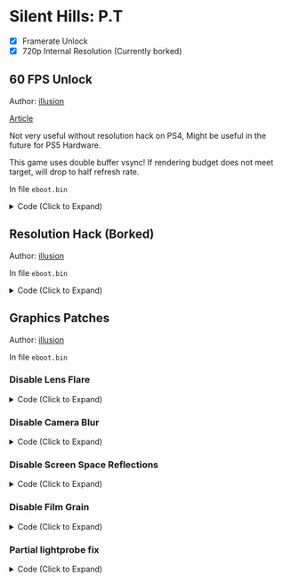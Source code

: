 # Silent Hills: P.T

- [x] Framerate Unlock
- [x] 720p Internal Resolution (Currently borked)

## 60 FPS Unlock

Author: [illusion](https://github.com/illusion0001)

[Article](https://illusion0001.github.io/patches/2021/04/29/pt-60fps/)

Not very useful without resolution hack on PS4, Might be useful in the future for PS5 Hardware.

This game uses double buffer vsync! If rendering budget does not meet target, will drop to half refresh rate.

In file `eboot.bin`

<details>
<summary>Code (Click to Expand)</summary>

```
BE 01 00 00 00 E8 F3 51 2B 00

BE 00 00 00 00 E8 F3 51 2B 00
```

</details>

## Resolution Hack (Borked)

Author: [illusion](https://github.com/illusion0001)

In file `eboot.bin`

<details>
<summary>Code (Click to Expand)</summary>

```
48 B8 80 07 00 00 38 04 00 00

48 B8 00 05 00 00 D0 02 00 00
```

</details>

## Graphics Patches

Author: [illusion](https://github.com/illusion0001)

In file `eboot.bin`

### Disable Lens Flare

<details>
<summary>Code (Click to Expand)</summary>

```
4D 85 F6 0F 84 AF 0C 00 00 49 8B 5D

4D 85 F6 0F 85 AF 0C 00 00 49 8B 5D
```

</details>

### Disable Camera Blur

<details>
<summary>Code (Click to Expand)</summary>

```
0F 84 BD 0A 00 00 48 8B 15 09 28 0B 01

0F 85 BD 0A 00 00 48 8B 15 09 28 0B 01
```

</details>

### Disable Screen Space Reflections

<details>
<summary>Code (Click to Expand)</summary>

```
55 48 89 E5 41 57 41 56 41 55 41 54 53 48 81 EC 68 01 00 00 49 89 F4 48 89 BD E8 FE FF FF 48 8B 05 53 50 E3 00

C3 48 89 E5 41 57 41 56 41 55 41 54 53 48 81 EC 68 01 00 00 49 89 F4 48 89 BD E8 FE FF FF 48 8B 05 53 50 E3 00
```

</details>

### Disable Film Grain

<details>
<summary>Code (Click to Expand)</summary>

```
75 1F BF 40 00 00 00

74 1F BF 40 00 00 00
```

</details>

### Partial lightprobe fix

<details>
<summary>Code (Click to Expand)</summary>

```
# Partial lightprobe fix
48 85 DB 0F 84 83 07 00 00 45 0F B7 75 10

48 85 DB 48 E9 83 07 00 00 45 0F B7 75 10

# partial mirror fix // combine with lightprobe
C5 FA 59 05 C8 BC 8F 00 C5 FA 2C C0 C5 FA 2A C8 C5 FA 5C C1 C5 FA 59 05 B8 BC 8F 00 C4 E1 FA 2C C8 4C 8D 05 28 2E 31 01

C3 FA 59 05 C8 BC 8F 00 C5 FA 2C C0 C5 FA 2A C8 C5 FA 5C C1 C5 FA 59 05 B8 BC 8F 00 C4 E1 FA 2C C8 4C 8D 05 28 2E 31 01
```

</details>
